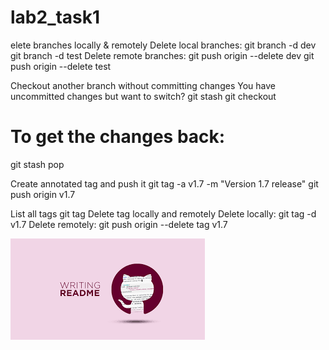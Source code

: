 # lab2_task1  
elete branches locally & remotely
Delete local branches:
git branch -d dev
git branch -d test
Delete remote branches:
git push origin --delete dev
git push origin --delete test

 Checkout another branch without committing changes
You have uncommitted changes but want to switch?
git stash
git checkout <branch-name>
# To get the changes back:
git stash pop

Create annotated tag and push it
git tag -a v1.7 -m "Version 1.7 release"
git push origin v1.7

List all tags
git tag
Delete tag locally and remotely
Delete locally:
git tag -d v1.7
Delete remotely:
git push origin --delete tag v1.7

![image created by Jalal](githubReadmeImage.png)
